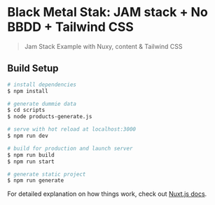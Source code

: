 # Black Metal Stak: JAM stack + No BBDD + Tailwind CSS

> Jam Stack Example with Nuxy, content & Tailwind CSS

## Build Setup

```bash
# install dependencies
$ npm install

# generate dummie data
$ cd scripts
$ node products-generate.js

# serve with hot reload at localhost:3000
$ npm run dev

# build for production and launch server
$ npm run build
$ npm run start

# generate static project
$ npm run generate
```

For detailed explanation on how things work, check out [Nuxt.js docs](https://nuxtjs.org).

